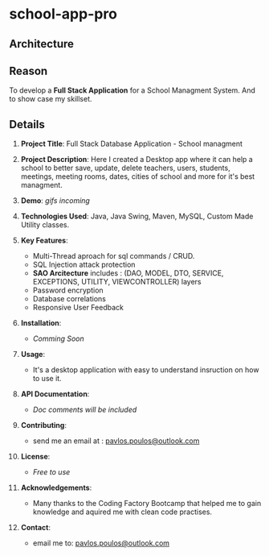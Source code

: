 # school-app-pro

## Architecture


## Reason
To develop a <b>Full Stack Application</b> for a School Managment System. And to show case my skillset.

## Details



1. **Project Title**: Full Stack Database Application - School managment

2. **Project Description**: Here I created a Desktop app where it can help a school to better save, update, delete teachers, users, students, meetings, meeting rooms, dates, cities of school and more for it's best managment.

3. **Demo**: *gifs incoming*

4. **Technologies Used**: Java, Java Swing, Maven, MySQL, Custom Made Utility classes.

5. **Key Features**: 
   - Multi-Thread aproach for sql commands / CRUD.
   - SQL Injection attack protection
   - **SAO Arcitecture** includes : (DAO, MODEL, DTO, SERVICE, EXCEPTIONS, UTILITY, VIEWCONTROLLER) layers
   - Password encryption
   - Database correlations
   - Responsive User Feedback

6. **Installation**: 
   - *Comming Soon*

7. **Usage**: 
   - It's a desktop application with easy to understand insruction on how to use it.

8. **API Documentation**: 
   - *Doc comments will be included*

9. **Contributing**: 
   - send me an email at : pavlos.poulos@outlook.com

10. **License**: 
    - *Free to use*

11. **Acknowledgements**: 
    - Many thanks to the Coding Factory Bootcamp that helped me to gain knowledge and aquired me with clean code practises.

12. **Contact**: 
    - email me to: pavlos.poulos@outlook.com
